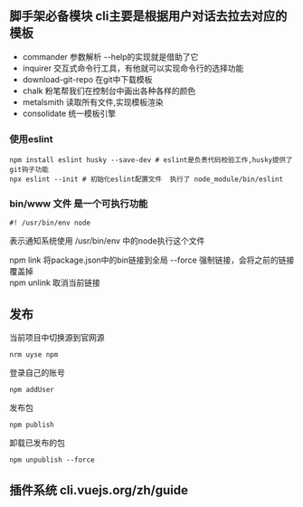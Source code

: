 ## 脚手架必备模块  cli主要是根据用户对话去拉去对应的模板
- commander      参数解析 --help的实现就是借助了它
- inquirer       交互式命令行工具，有他就可以实现命令行的选择功能
- download-git-repo  在git中下载模板  
- chalk   粉笔帮我们在控制台中画出各种各样的颜色
- metalsmith  读取所有文件,实现模板渲染  
- consolidate  统一模板引擎  

### 使用eslint 
```
npm install eslint husky --save-dev # eslint是负责代码校验工作,husky提供了git钩子功能
npx eslint --init # 初始化eslint配置文件  执行了 node_module/bin/eslint  
```

### bin/www 文件 是一个可执行功能
```
#! /usr/bin/env node 
```
表示通知系统使用 /usr/bin/env 中的node执行这个文件  

npm link     将package.json中的bin链接到全局   --force 强制链接，会将之前的链接覆盖掉   
npm unlink   取消当前链接   

## 发布 
当前项目中切换源到官网源   
```
nrm uyse npm
```
登录自己的账号
``` 
npm addUser  
```
发布包
```
npm publish
```
卸载已发布的包
```
npm unpublish --force
```



## 插件系统  cli.vuejs.org/zh/guide
